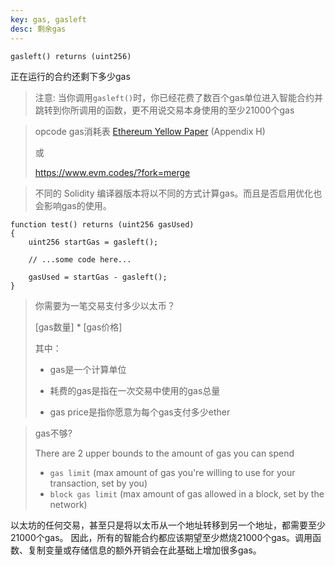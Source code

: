 ```yaml
---
key: gas, gasleft
desc: 剩余gas
---
```


```solidity
gasleft() returns (uint256)
```

正在运行的合约还剩下多少gas



>注意: 当你调用`gasleft()`时，你已经花费了数百个gas单位进入智能合约并跳转到你所调用的函数，更不用说交易本身使用的至少21000个gas

> opcode gas消耗表  [Ethereum Yellow Paper](https://ethereum.github.io/yellowpaper/paper.pdf) (Appendix H)
>
> 或 
>
> https://www.evm.codes/?fork=merge



>不同的 Solidity 编译器版本将以不同的方式计算gas。而且是否启用优化也会影响gas的使用。



```solidity
function test() returns (uint256 gasUsed)
{
    uint256 startGas = gasleft();

    // ...some code here...

    gasUsed = startGas - gasleft();
}
```



> 你需要为一笔交易支付多少以太币？
>
> [gas数量] \* [gas价格]
>
> 其中：
>
> - gas是一个计算单位
>
> - 耗费的gas是指在一次交易中使用的gas总量
>
> - gas price是指你愿意为每个gas支付多少ether



> gas不够?
>
> There are 2 upper bounds to the amount of gas you can spend
>
> - `gas limit` (max amount of gas you're willing to use for your transaction, set by you)
> - `block gas limit` (max amount of gas allowed in a block, set by the network)



以太坊的任何交易，甚至只是将以太币从一个地址转移到另一个地址，都需要至少21000个gas。
因此，所有的智能合约都应该期望至少燃烧21000个gas。调用函数、复制变量或存储信息的额外开销会在此基础上增加很多gas。